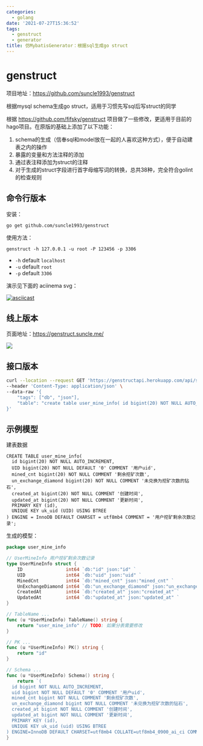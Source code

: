 ```yaml
---
categories:
  - golang
date: '2021-07-27T15:36:52'
tags:
  - genstruct
  - generator
title: 仿MybatisGenerator：根据sql生成go struct
---
```



# genstruct

项目地址：https://github.com/suncle1993/genstruct

根据mysql schema生成go struct，适用于习惯先写sql后写struct的同学

根据 https://github.com/fifsky/genstruct 项目做了一些修改，更适用于目前的hago项目。在原版的基础上添加了以下功能：

1. schema的生成（信奉sql和model放在一起的人喜欢这种方式），便于自动建表之内的操作
2. 暴露的变量和方法注释的添加
3. 通过表注释添加为struct的注释
4. 对于生成的struct字段进行首字母缩写词的转换，总共38种，完全符合golint的检查规则

<!--more-->

## 命令行版本

安装：

```
go get github.com/suncle1993/genstruct
```

使用方法：

```
genstruct -h 127.0.0.1 -u root -P 123456 -p 3306
```

* `-h` default `localhost`
* `-u` default `root`
* `-p` default `3306`

演示见下面的 aciinema svg：

[![asciicast](https://asciinema.org/a/X5sk7TqrTTjF8AhN764K0Fc6m.svg)](https://asciinema.org/a/X5sk7TqrTTjF8AhN764K0Fc6m)

## 线上版本

页面地址：https://genstruct.suncle.me/

![](https://suncle-public.oss-cn-shenzhen.aliyuncs.com/uPic/DV5XD3-1627372059061.png)


## 接口版本

```bash
curl --location --request GET 'https://genstructapi.herokuapp.com/api/struct/generate' \
--header 'Content-Type: application/json' \
--data-raw '{
    "tags": ["db", "json"],
    "table": "create table user_mine_info( id bigint(20) NOT NULL AUTO_INCREMENT, uid bigint(20) NOT NULL DEFAULT '\''0'\'' COMMENT '\''用户uid'\'', mined_cnt bigint(20) NOT NULL COMMENT '\''剩余挖矿次数'\'', un_exchange_diamond bigint(20) NOT NULL COMMENT '\''未兑换为挖矿次数的钻石'\'', created_at bigint(20) NOT NULL COMMENT '\''创建时间'\'', updated_at bigint(20) NOT NULL COMMENT '\''更新时间'\'', PRIMARY KEY (id), UNIQUE KEY uk_uid (uid) USING BTREE) ENGINE = InnoDB DEFAULT CHARSET = utf8mb4 COMMENT = '\''用户挖矿剩余次数记录'\'';"
}'
```

## 示例模型

建表数据

```mysql
CREATE TABLE user_mine_info(
  id bigint(20) NOT NULL AUTO_INCREMENT, 
  UID bigint(20) NOT NULL DEFAULT '0' COMMENT '用户uid', 
  mined_cnt bigint(20) NOT NULL COMMENT '剩余挖矿次数', 
  un_exchange_diamond bigint(20) NOT NULL COMMENT '未兑换为挖矿次数的钻石', 
  created_at bigint(20) NOT NULL COMMENT '创建时间', 
  updated_at bigint(20) NOT NULL COMMENT '更新时间', 
  PRIMARY KEY (id), 
  UNIQUE KEY uk_uid (UID) USING BTREE
) ENGINE = InnoDB DEFAULT CHARSET = utf8mb4 COMMENT = '用户挖矿剩余次数记录';

```

生成的模型：

```go
package user_mine_info

// UserMineInfo 用户挖矿剩余次数记录
type UserMineInfo struct {
	ID                int64 `db:"id" json:"id" `
	UID               int64 `db:"uid" json:"uid" `                                 // 用户uid
	MinedCnt          int64 `db:"mined_cnt" json:"mined_cnt" `                     // 剩余挖矿次数
	UnExchangeDiamond int64 `db:"un_exchange_diamond" json:"un_exchange_diamond" ` // 未兑换为挖矿次数的钻石
	CreatedAt         int64 `db:"created_at" json:"created_at" `                   // 创建时间
	UpdatedAt         int64 `db:"updated_at" json:"updated_at" `                   // 更新时间
}

// TableName ...
func (u *UserMineInfo) TableName() string {
	return "user_mine_info" // TODO: 如果分表需要修改
}

// PK ...
func (u *UserMineInfo) PK() string {
	return "id"
}

// Schema ...
func (u *UserMineInfo) Schema() string {
	return `(
  id bigint NOT NULL AUTO_INCREMENT,
  uid bigint NOT NULL DEFAULT '0' COMMENT '用户uid',
  mined_cnt bigint NOT NULL COMMENT '剩余挖矿次数',
  un_exchange_diamond bigint NOT NULL COMMENT '未兑换为挖矿次数的钻石',
  created_at bigint NOT NULL COMMENT '创建时间',
  updated_at bigint NOT NULL COMMENT '更新时间',
  PRIMARY KEY (id),
  UNIQUE KEY uk_uid (uid) USING BTREE
) ENGINE=InnoDB DEFAULT CHARSET=utf8mb4 COLLATE=utf8mb4_0900_ai_ci COMMENT='用户挖矿剩余次数记录'`
}
```
